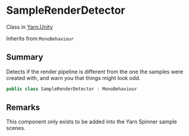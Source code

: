 # SampleRenderDetector

Class in [Yarn.Unity](api/csharp/yarn.unity.md)

Inherits from `MonoBehaviour`

## Summary


Detects if the render pipeline is different from the one the samples
were created with, and warn you that things might look odd.


```csharp
public class SampleRenderDetector : MonoBehaviour
```

## Remarks


This component only exists to be added into the Yarn Spinner sample
scenes.


